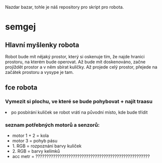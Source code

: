 Nazdar bazar, tohle je náš repository pro skript pro robota. 

# semgej
<h2>Hlavní myšlenky robota</h2>
Robot bude mít nějaký prostor, který si oskenuje tím, že najde hranici prostoru, na kterém bude operovat. Až bude mít doskenováno, začne projíždět prostor a v něm sbírat kuličky. Až projede celý prostor, přejede na začátek prostoru a vysype je tam.

<h2>fce robota</h2>
<h3>Vymezit si plochu, ve které se bude pohybovat + najít traasu</h3>
      <li>po posbírání kuliček se robot vrátí na původní místo, kde bude třídit</li>
   <h3>seznam potřebných motorů a senzorů: </h3>
   <ul>
          <li>motor 1 + 2 = kola</li>
          <li>motor 3      = pohyb pásu</li>
          <li>1. RGB       = rozpoznání barvy kuliček</li>
          <li>2. RGB       = barvy kelímků</li>
          <li>acc metr     = ????????????????????????????????????????????????????</li>
   </ul>
          
